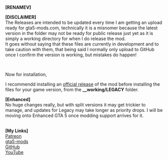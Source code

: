 <b>[RENAMEV]</b>

<b>[DISCLAIMER]</b><br>
The Releases are intended to be updated every time I am getting an upload ready for gta5-mods.com, technically it is a misnomer because the latest version in the folder may not be ready for public release just yet as it is simply a working directory for when I do release the mod.
<br>
It goes without saying that these files are currently in development and to take caution with them, that being said I normally only upload to GitHub once I confirm the version is working, but mistakes do happen! 

<br>

Now for installation, 

I recommendd installing an <a href="https://www.gta5-mods.com/misc/replaced-game-names">official release</a> of the mod before installing the files for your game version, from the <b>__working/LEGACY</b> folder.<br>

<b>[Enhanced]</b><br>
No huge changes really, but with split versions it may get trickier to manage, and updates for Legacy may take longer as priority drops. I will be moving onto Enhanced GTA 5 once modding support arrives for it.



<br>
<b>[My Links]</b><br>
<a href="https://patreon.com/shifuguru">Patreon</a><br>
<a href="https://www.gta5-mods.com/users/shifuguru">gta5-mods</a><br>
<a href="https://github.com/shifuguru">GitHub</a><br>
<a href="https://www.youtube.com/@shifugurugaming">YouTube</a><br>
